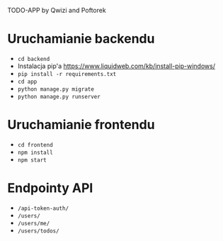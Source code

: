 TODO-APP by Qwizi and Poftorek

# Uruchamianie backendu
* `cd backend`
* Instalacja pip'a https://www.liquidweb.com/kb/install-pip-windows/
* `pip install -r requirements.txt`
* `cd app`
* `python manage.py migrate`
* `python manage.py runserver`

# Uruchamianie frontendu
* `cd frontend`
* `npm install`
* `npm start`

# Endpointy API
* `/api-token-auth/`
* `/users/`
* `/users/me/`
* `/users/todos/`